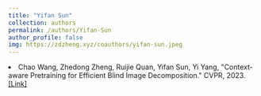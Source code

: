 ```yaml
---
title: "Yifan Sun"
collection: authors
permalink: /authors/Yifan-Sun
author_profile: false
img: https://zdzheng.xyz/coauthors/yifan-sun.jpeg
---
```

 <li> Chao Wang,  Zhedong Zheng,  Ruijie Quan,  Yifan Sun,  Yi Yang, &quot;Context-aware Pretraining for Efficient Blind Image Decomposition.&quot; CVPR, 2023.<a href='https://zdzheng.xyz/publication/Context-2023'>[Link]</a> </li>